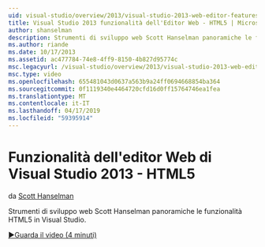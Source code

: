 ```yaml
---
uid: visual-studio/overview/2013/visual-studio-2013-web-editor-features-html5
title: Visual Studio 2013 funzionalità dell'Editor Web - HTML5 | Microsoft Docs
author: shanselman
description: Strumenti di sviluppo web Scott Hanselman panoramiche le funzionalità HTML5 in Visual Studio.
ms.author: riande
ms.date: 10/17/2013
ms.assetid: ac477784-74e8-4ff9-8150-4b827d95774c
msc.legacyurl: /visual-studio/overview/2013/visual-studio-2013-web-editor-features-html5
msc.type: video
ms.openlocfilehash: 655481043d0637a563b9a24ff0694668854ba364
ms.sourcegitcommit: 0f1119340e4464720cfd16d0ff15764746ea1fea
ms.translationtype: MT
ms.contentlocale: it-IT
ms.lasthandoff: 04/17/2019
ms.locfileid: "59395914"
---
```

# <a name="visual-studio-2013-web-editor-features---html5"></a>Funzionalità dell'editor Web di Visual Studio 2013 - HTML5

da [Scott Hanselman](https://github.com/shanselman)

Strumenti di sviluppo web Scott Hanselman panoramiche le funzionalità HTML5 in Visual Studio.

[&#9654;Guarda il video (4 minuti)](https://channel9.msdn.com/Blogs/ASP-NET-Site-Videos/visual-studio-2013-web-editor-features-html5)
